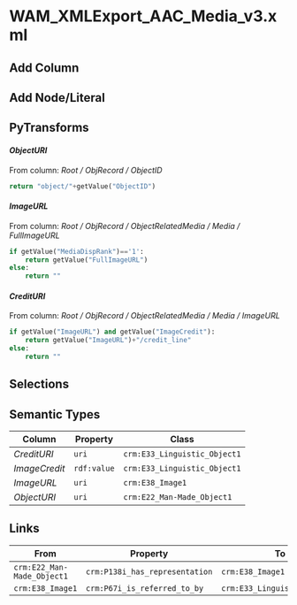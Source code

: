 # WAM_XMLExport_AAC_Media_v3.xml

## Add Column

## Add Node/Literal

## PyTransforms
#### _ObjectURI_
From column: _Root / ObjRecord / ObjectID_
``` python
return "object/"+getValue("ObjectID")
```

#### _ImageURL_
From column: _Root / ObjRecord / ObjectRelatedMedia / Media / FullImageURL_
``` python
if getValue("MediaDispRank")=='1':
    return getValue("FullImageURL")
else:
    return ""
```

#### _CreditURI_
From column: _Root / ObjRecord / ObjectRelatedMedia / Media / ImageURL_
``` python
if getValue("ImageURL") and getValue("ImageCredit"):
    return getValue("ImageURL")+"/credit_line"
else:
    return ""
```


## Selections

## Semantic Types
| Column | Property | Class |
|  ----- | -------- | ----- |
| _CreditURI_ | `uri` | `crm:E33_Linguistic_Object1`|
| _ImageCredit_ | `rdf:value` | `crm:E33_Linguistic_Object1`|
| _ImageURL_ | `uri` | `crm:E38_Image1`|
| _ObjectURI_ | `uri` | `crm:E22_Man-Made_Object1`|


## Links
| From | Property | To |
|  --- | -------- | ---|
| `crm:E22_Man-Made_Object1` | `crm:P138i_has_representation` | `crm:E38_Image1`|
| `crm:E38_Image1` | `crm:P67i_is_referred_to_by` | `crm:E33_Linguistic_Object1`|
